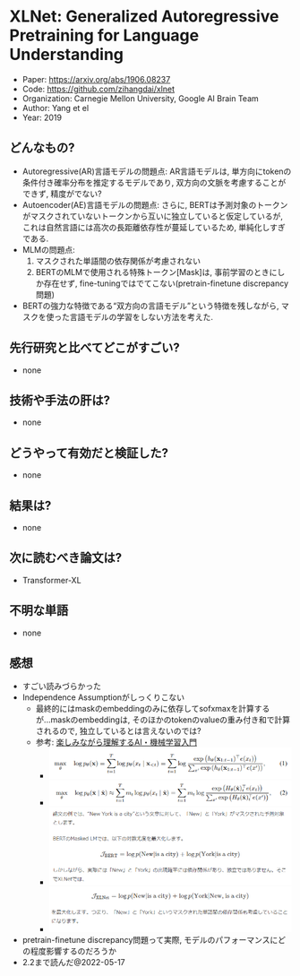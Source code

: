 # XLNet: Generalized Autoregressive Pretraining for Language Understanding
- Paper: https://arxiv.org/abs/1906.08237
- Code: https://github.com/zihangdai/xlnet
- Organization: Carnegie Mellon University, Google AI Brain Team
- Author: Yang et el
- Year: 2019

## どんなもの?
- Autoregressive(AR)言語モデルの問題点: AR言語モデルは, 単方向にtokenの条件付き確率分布を推定するモデルであり, 双方向の文脈を考慮することができず, 精度がでない?
- Autoencoder(AE)言語モデルの問題点: さらに, BERTは予測対象のトークンがマスクされていないトークンから互いに独立していると仮定しているが, これは自然言語には高次の長距離依存性が蔓延しているため, 単純化しすぎである.
- MLMの問題点: 
  1. マスクされた単語間の依存関係が考慮されない
  2. BERTのMLMで使用される特殊トークン[Mask]は, 事前学習のときにしか存在せず, fine-tuningではでてこない(pretrain-finetune discrepancy問題)
- BERTの強力な特徴である“双方向の言語モデル”という特徴を残しながら, マスクを使った言語モデルの学習をしない方法を考えた.

## 先行研究と比べてどこがすごい?
- none

## 技術や手法の肝は?
- none

## どうやって有効だと検証した?
- none

## 結果は?
- none

## 次に読むべき論文は?
- Transformer-XL

## 不明な単語
- none

## 感想
- すごい読みづらかった
- Independence Assumptionがしっくりこない
  - 最終的にはmaskのembeddingのみに依存してsofxmaxを計算するが...maskのembeddingは, そのほかのtokenのvalueの重み付き和で計算されるので, 独立しているとは言えないのでは?
  - 参考: [楽しみながら理解するAI・機械学習入門](https://data-analytics.fun/2020/05/06/understanding-xlnet/)
    - ![](img/figure9.png)
    - ![](img/figure10.png)
    - ![](img/figure7.png)
    - ![](img/figure8.png)
- pretrain-finetune discrepancy問題って実際, モデルのパフォーマンスにどの程度影響するのだろうか
- 2.2まで読んだ@2022-05-17
